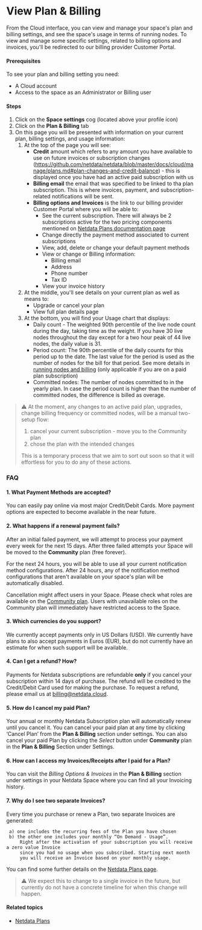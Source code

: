 # View Plan & Billing

From the Cloud interface, you can view and manage your space's plan and billing settings, and see the space's usage in terms of running nodes.
To view and manage some specific settings, related to billing options and invoices, you'll be redirected to our billing provider Customer Portal.

#### Prerequisites

To see your plan and billing setting you need:

- A Cloud account
- Access to the space as an Administrator or Billing user

#### Steps

1. Click on the **Space settings** cog (located above your profile icon)
1. Click on the **Plan & Billing** tab
1. On this page you will be presented with information on your current plan, billing settings, and usage information:
   1. At the top of the page you will see:
      * **Credit** amount which refers to any amount you have available to use on future invoices or subscription changes (https://github.com/netdata/netdata/blob/master/docs/cloud/manage/plans.md#plan-changes-and-credit-balance) - this is displayed once you have had an active paid subscription with us
      * **Billing email** the email that was specified to be linked to tha plan subscription. This is where invoices, payment, and subscription-related notifications will be sent.
      * **Billing options and Invoices** is the link to our billing provider Customer Portal where you will be able to:
         * See the current subscription. There will always be 2 subscriptions active for the two pricing components mentioned on [Netdata Plans documentation page](https://github.com/netdata/netdata/blob/master/docs/cloud/manage/plans.md#plans)
         * Change directly the payment method associated to current subscriptions
         * View, add, delete or change your default payment methods
         * View or change or Billing information:
            * Billing email
            * Address
            * Phone number
            * Tax ID
         * View your invoice history
   1. At the middle, you'll see details on your current plan as well as means to:
      * Upgrade or cancel your plan
      * View full plan details page
   1. At the bottom, you will find your Usage chart that displays:
      * Daily count - The weighted 90th percentile of the live node count during the day, taking time as the weight. If you have 30 live nodes throughout the day
      except for a two hour peak of 44 live nodes, the daily value is 31.
      * Period count: The 90th percentile of the daily counts for this period up to the date. The last value for the period is used as the number of nodes for the bill for that period. See more details in [running nodes and billing](https://github.com/netdata/netdata/blob/master/docs/cloud/manage/plans.md#running-nodes-and-billing) (only applicable if you are on a paid plan subscription)
      * Committed nodes: The number of nodes committed to in the yearly plan. In case the period count is higher than the number of committed nodes, the difference is billed as overage.

> ⚠️ At the moment, any changes to an active paid plan, upgrades, change billing frequency or committed nodes, will be a manual two-setup flow:
> 1. cancel your current subscription - move you to the Community plan
> 2. chose the plan with the intended changes
>
> This is a temporary process that we aim to sort out soon so that it will effortless for you to do any of these actions.

### FAQ

#### 1. What Payment Methods are accepted?

You can easily pay online via most major Credit/Debit Cards. More payment options are expected to become available in the near future.   

#### 2. What happens if a renewal payment fails?

After an initial failed payment, we will attempt to process your payment every week for the next 15 days. After three failed attempts your Space will be moved to the **Community** plan (free forever). 

For the next 24 hours, you will be able to use all your current notification method configurations. After 24 hours, any of the notification method configurations that aren't available on your space's plan will be automatically disabled.

Cancellation might affect users in your Space. Please check what roles are available on the [Community plan](https://learn.netdata.cloud/docs/nightly/concepts/netdata-plans#areas-impacted-by-plans). Users with unavailable roles on the Community plan will immediately have restricted access to the Space.

 #### 3. Which currencies do you support?

We currently accept payments only in US Dollars (USD). We currently have plans to also accept payments in Euros (EUR), but do not currently have an estimate for when such support will be available.

#### 4. Can I get a refund? How?

Payments for Netdata subscriptions are refundable **only** if you cancel your subscription within 14 days of purchase. The refund will be credited to the Credit/Debit Card used for making the purchase. To request a refund, please email us at [billing@netdata.cloud](mailto:billing@netdata.cloud).
            
#### 5. How do I cancel my paid Plan?

Your annual or monthly Netdata Subscription plan will automatically renew until you cancel it. You can cancel your paid plan at any time by clicking ‘Cancel Plan’ from the **Plan & Billing** section under settings. You can also cancel your paid Plan by clicking the _Select_ button under **Community** plan in the **Plan & Billing** Section under Settings. 

#### 6. How can I access my Invoices/Receipts after I paid for a Plan?

You can visit the _Billing Options & Invoices_ in the **Plan & Billing** section under settings in your Netdata Space where you can find all your Invoicing history.

#### 7. Why do I see two separate Invoices? 

Every time you purchase or renew a Plan, two separate Invoices are generated:

     a) one includes the recurring fees of the Plan you have chosen 
     b) the other one includes your monthly “On Demand - Usage”.
         Right after the activation of your subscription you will receive a zero value Invoice
         since you had no usage when you subscribed. Starting next month
         you will receive an Invoice based on your monthly usage.

You can find some further details on the [Netdata Plans page](https://github.com/netdata/netdata/blob/master/docs/cloud/manage/plans.md#plans).

> ⚠️ We expect this to change to a single invoice in the future, but currently do not have a concrete timeline for when this change will happen.


#### Related topics

- [Netdata Plans](https://github.com/netdata/netdata/blob/master/docs/cloud/manage/plans.md)
